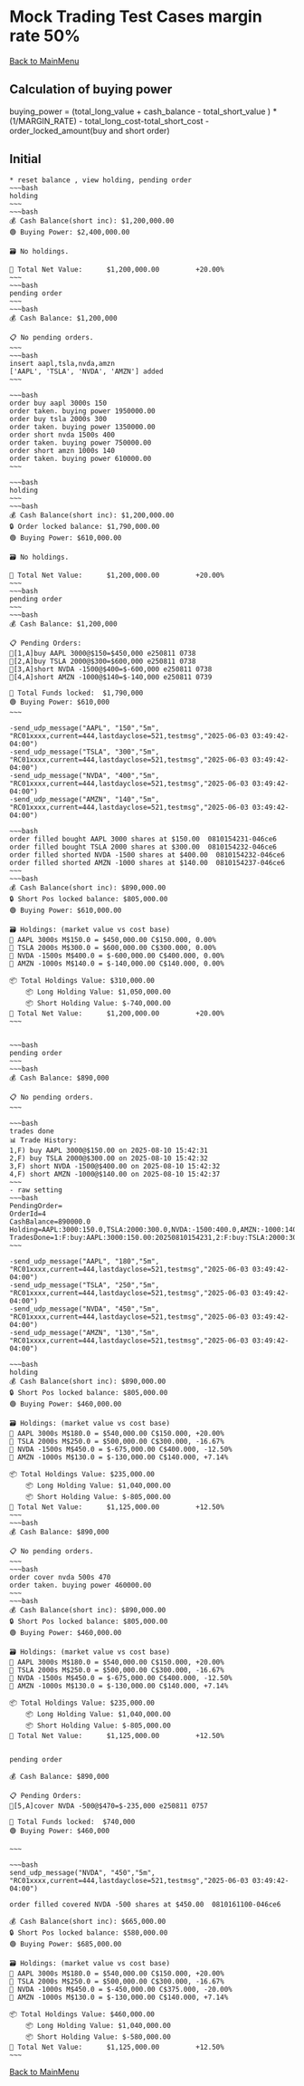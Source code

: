 
# Mock Trading Test Cases margin rate 50%
[Back to MainMenu](/docs/helpmain.md)

## Calculation of buying power 
   buying_power = (total_long_value + cash_balance - total_short_value ) * (1/MARGIN_RATE) - total_long_cost-total_short_cost - order_locked_amount(buy and short order)
## Initial 
    * reset balance , view holding, pending order
    ~~~bash
    holding
    ~~~
    ~~~bash
    💰 Cash Balance(short inc): $1,200,000.00
    🟢 Buying Power: $2,400,000.00

    🗃 No holdings.

    💼 Total Net Value:      $1,200,000.00         +20.00%
    ~~~
    ~~~bash
    pending order
    ~~~
    ~~~bash
    💰 Cash Balance: $1,200,000

    📋 No pending orders.
    ~~~
    ~~~bash
    insert aapl,tsla,nvda,amzn
    ['AAPL', 'TSLA', 'NVDA', 'AMZN'] added
    ~~~

    ~~~bash
    order buy aapl 3000s 150
    order taken. buying power 1950000.00
    order buy tsla 2000s 300
    order taken. buying power 1350000.00
    order short nvda 1500s 400
    order taken. buying power 750000.00
    order short amzn 1000s 140
    order taken. buying power 610000.00
    ~~~
    
    ~~~bash
    holding
    ~~~
    ~~~bash
    💰 Cash Balance(short inc): $1,200,000.00
    🔒 Order locked balance: $1,790,000.00
    🟢 Buying Power: $610,000.00

    🗃 No holdings.

    💼 Total Net Value:      $1,200,000.00         +20.00%
    ~~~
    ~~~bash
    pending order
    ~~~
    ~~~bash
    💰 Cash Balance: $1,200,000

    📋 Pending Orders:
    🛒[1,A]buy AAPL 3000@$150=$450,000 e250811 0738
    🛒[2,A]buy TSLA 2000@$300=$600,000 e250811 0738
    🔻[3,A]short NVDA -1500@$400=$-600,000 e250811 0738
    🔻[4,A]short AMZN -1000@$140=$-140,000 e250811 0739

    🧾 Total Funds locked:  $1,790,000
    🟢 Buying Power: $610,000
    ~~~
    
    -send_udp_message("AAPL", "150","5m", "RC01xxxx,current=444,lastdayclose=521,testmsg","2025-06-03 03:49:42-04:00")  
    -send_udp_message("TSLA", "300","5m", "RC01xxxx,current=444,lastdayclose=521,testmsg","2025-06-03 03:49:42-04:00")  
    -send_udp_message("NVDA", "400","5m", "RC01xxxx,current=444,lastdayclose=521,testmsg","2025-06-03 03:49:42-04:00")  
    -send_udp_message("AMZN", "140","5m", "RC01xxxx,current=444,lastdayclose=521,testmsg","2025-06-03 03:49:42-04:00") 
    
    ~~~bash
    order filled bought AAPL 3000 shares at $150.00  0810154231-046ce6
    order filled bought TSLA 2000 shares at $300.00  0810154232-046ce6
    order filled shorted NVDA -1500 shares at $400.00  0810154232-046ce6
    order filled shorted AMZN -1000 shares at $140.00  0810154237-046ce6	
    ~~~
    ~~~bash
    💰 Cash Balance(short inc): $890,000.00
    🔒 Short Pos locked balance: $805,000.00
    🟢 Buying Power: $610,000.00

    🗃 Holdings: (market value vs cost base) 
    💸 AAPL 3000s M$150.0 = $450,000.00 C$150.000, 0.00%
    💸 TSLA 2000s M$300.0 = $600,000.00 C$300.000, 0.00%
    💸 NVDA -1500s M$400.0 = $-600,000.00 C$400.000, 0.00%
    💸 AMZN -1000s M$140.0 = $-140,000.00 C$140.000, 0.00%

    📦 Total Holdings Value: $310,000.00
        📦 Long Holding Value: $1,050,000.00
        📦 Short Holding Value: $-740,000.00
    💼 Total Net Value:      $1,200,000.00         +20.00%
    ~~~
    
    
    ~~~bash
    pending order
    ~~~
    ~~~bash
    💰 Cash Balance: $890,000

    📋 No pending orders.
    ~~~
    
    ~~~bash
    trades done
    📊 Trade History:
    1,F) buy AAPL 3000@$150.00 on 2025-08-10 15:42:31
    2,F) buy TSLA 2000@$300.00 on 2025-08-10 15:42:32
    3,F) short NVDA -1500@$400.00 on 2025-08-10 15:42:32
    4,F) short AMZN -1000@$140.00 on 2025-08-10 15:42:37
    ~~~
    - raw setting
    ~~~bash
    PendingOrder=
    OrderId=4
    CashBalance=890000.0
    Holding=AAPL:3000:150.0,TSLA:2000:300.0,NVDA:-1500:400.0,AMZN:-1000:140.0
    TradesDone=1:F:buy:AAPL:3000:150.00:20250810154231,2:F:buy:TSLA:2000:300.00:20250810154232,3:F:short:NVDA:-1500:400.00:20250810154232,4:F:short:AMZN:-1000:140.00:20250810154237
    ~~~
    
    -send_udp_message("AAPL", "180","5m", "RC01xxxx,current=444,lastdayclose=521,testmsg","2025-06-03 03:49:42-04:00")  
    -send_udp_message("TSLA", "250","5m", "RC01xxxx,current=444,lastdayclose=521,testmsg","2025-06-03 03:49:42-04:00")  
    -send_udp_message("NVDA", "450","5m", "RC01xxxx,current=444,lastdayclose=521,testmsg","2025-06-03 03:49:42-04:00")  
    -send_udp_message("AMZN", "130","5m", "RC01xxxx,current=444,lastdayclose=521,testmsg","2025-06-03 03:49:42-04:00") 
    
    ~~~bash
    holding
    💰 Cash Balance(short inc): $890,000.00
    🔒 Short Pos locked balance: $805,000.00
    🟢 Buying Power: $460,000.00

    🗃 Holdings: (market value vs cost base) 
    💸 AAPL 3000s M$180.0 = $540,000.00 C$150.000, +20.00%
    💸 TSLA 2000s M$250.0 = $500,000.00 C$300.000, -16.67%
    💸 NVDA -1500s M$450.0 = $-675,000.00 C$400.000, -12.50%
    💸 AMZN -1000s M$130.0 = $-130,000.00 C$140.000, +7.14%

    📦 Total Holdings Value: $235,000.00
        📦 Long Holding Value: $1,040,000.00
        📦 Short Holding Value: $-805,000.00
    💼 Total Net Value:      $1,125,000.00         +12.50%
    ~~~
    ~~~bash
    💰 Cash Balance: $890,000

    📋 No pending orders.
    ~~~
    ~~~bash
    order cover nvda 500s 470
    order taken. buying power 460000.00
    ~~~
    ~~~bash
    💰 Cash Balance(short inc): $890,000.00
    🔒 Short Pos locked balance: $805,000.00
    🟢 Buying Power: $460,000.00

    🗃 Holdings: (market value vs cost base) 
    💸 AAPL 3000s M$180.0 = $540,000.00 C$150.000, +20.00%
    💸 TSLA 2000s M$250.0 = $500,000.00 C$300.000, -16.67%
    💸 NVDA -1500s M$450.0 = $-675,000.00 C$400.000, -12.50%
    💸 AMZN -1000s M$130.0 = $-130,000.00 C$140.000, +7.14%

    📦 Total Holdings Value: $235,000.00
        📦 Long Holding Value: $1,040,000.00
        📦 Short Holding Value: $-805,000.00
    💼 Total Net Value:      $1,125,000.00         +12.50%
    
    
    pending order
    
    💰 Cash Balance: $890,000

    📋 Pending Orders:
    🛒[5,A]cover NVDA -500@$470=$-235,000 e250811 0757

    🧾 Total Funds locked:  $740,000
    🟢 Buying Power: $460,000
    
    ~~~
    
    ~~~bash
    send_udp_message("NVDA", "450","5m", "RC01xxxx,current=444,lastdayclose=521,testmsg","2025-06-03 03:49:42-04:00")  
    
    order filled covered NVDA -500 shares at $450.00  0810161100-046ce6
    
    💰 Cash Balance(short inc): $665,000.00
    🔒 Short Pos locked balance: $580,000.00
    🟢 Buying Power: $685,000.00

    🗃 Holdings: (market value vs cost base) 
    💸 AAPL 3000s M$180.0 = $540,000.00 C$150.000, +20.00%
    💸 TSLA 2000s M$250.0 = $500,000.00 C$300.000, -16.67%
    💸 NVDA -1000s M$450.0 = $-450,000.00 C$375.000, -20.00%
    💸 AMZN -1000s M$130.0 = $-130,000.00 C$140.000, +7.14%

    📦 Total Holdings Value: $460,000.00
        📦 Long Holding Value: $1,040,000.00
        📦 Short Holding Value: $-580,000.00
    💼 Total Net Value:      $1,125,000.00         +12.50%
    ~~~
    
    
[Back to MainMenu](/docs/helpmain.md)